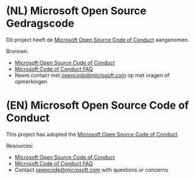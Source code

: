 # (NL) Microsoft Open Source Gedragscode

Dit project heeft de [Microsoft Open Source Code of Conduct](https://opensource.microsoft.com/codeofconduct/) aangenomen.

Bronnen:

- [Microsoft Open Source Code of Conduct](https://opensource.microsoft.com/codeofconduct/)
- [Microsoft Code of Conduct FAQ](https://opensource.microsoft.com/codeofconduct/faq/)
- Neem contact met [opencode@microsoft.com](mailto:opencode@microsoft.com) op met vragen of opmerkingen

# (EN) Microsoft Open Source Code of Conduct

This project has adopted the [Microsoft Open Source Code of Conduct](https://opensource.microsoft.com/codeofconduct/).

Resources:

- [Microsoft Open Source Code of Conduct](https://opensource.microsoft.com/codeofconduct/)
- [Microsoft Code of Conduct FAQ](https://opensource.microsoft.com/codeofconduct/faq/)
- Contact [opencode@microsoft.com](mailto:opencode@microsoft.com) with questions or concerns
